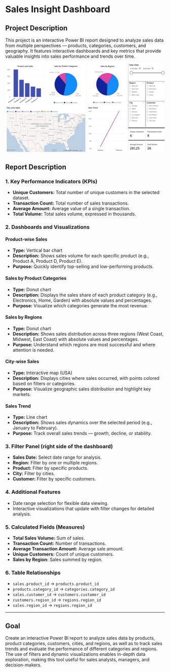 # Sales Insight Dashboard

## Project Description

This project is an interactive Power BI report designed to analyze sales data from multiple perspectives — products, categories, customers, and geography. It features interactive dashboards and key metrics that provide valuable insights into sales performance and trends over time.

![Sales Dashboard Preview](demo.png)

## Report Description

### 1. Key Performance Indicators (KPIs)  
- **Unique Customers:** Total number of unique customers in the selected dataset.  
- **Transaction Count:** Total number of sales transactions.  
- **Average Amount:** Average value of a single transaction.  
- **Total Volume:** Total sales volume, expressed in thousands.

### 2. Dashboards and Visualizations  

#### Product-wise Sales  
- **Type:** Vertical bar chart  
- **Description:** Shows sales volume for each specific product (e.g., Product A, Product D, Product E).  
- **Purpose:** Quickly identify top-selling and low-performing products.

#### Sales by Product Categories  
- **Type:** Donut chart  
- **Description:** Displays the sales share of each product category (e.g., Electronics, Home, Garden) with absolute values and percentages.  
- **Purpose:** Visualize which categories generate the most revenue.

#### Sales by Regions  
- **Type:** Donut chart  
- **Description:** Shows sales distribution across three regions (West Coast, Midwest, East Coast) with absolute values and percentages.  
- **Purpose:** Understand which regions are most successful and where attention is needed.

#### City-wise Sales  
- **Type:** Interactive map (USA)  
- **Description:** Displays cities where sales occurred, with points colored based on filters or categories.  
- **Purpose:** Visualize geographic sales distribution and highlight key markets.

#### Sales Trend  
- **Type:** Line chart  
- **Description:** Shows sales dynamics over the selected period (e.g., January to February).  
- **Purpose:** Track overall sales trends — growth, decline, or stability.

### 3. Filter Panel (right side of the dashboard)  
- **Sales Date:** Select date range for analysis.  
- **Region:** Filter by one or multiple regions.  
- **Product:** Filter by specific products.  
- **City:** Filter by cities.  
- **Customer:** Filter by specific customers.

### 4. Additional Features  
- Date range selection for flexible data viewing.  
- Interactive visualizations that update with filter changes for detailed analysis.

### 5. Calculated Fields (Measures)  
- **Total Sales Volume:** Sum of sales.  
- **Transaction Count:** Number of transactions.  
- **Average Transaction Amount:** Average sale amount.  
- **Unique Customers:** Count of unique customers.  
- **Sales by Region:** Sales summed by region.

### 6. Table Relationships  
- `sales.product_id` → `products.product_id`  
- `products.category_id` → `categories.category_id`  
- `sales.customer_id` → `customers.customer_id`  
- `customers.region_id` → `regions.region_id`  
- `sales.region_id` → `regions.region_id`

---


## Goal  
Create an interactive Power BI report to analyze sales data by products, product categories, customers, cities, and regions, as well as to track sales trends and evaluate the performance of different categories and regions.
The use of filters and dynamic visualizations enables in-depth data exploration, making this tool useful for sales analysts, managers, and decision-makers.

